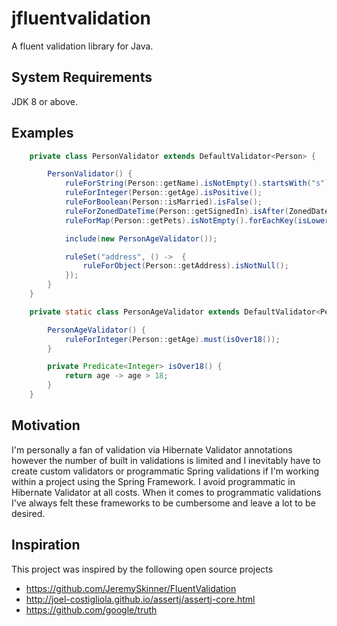 # jfluentvalidation

A fluent validation library for Java.

## System Requirements
JDK 8 or above.

## Examples

```java
    private class PersonValidator extends DefaultValidator<Person> {

        PersonValidator() {
            ruleForString(Person::getName).isNotEmpty().startsWith("s").length(0, 4);
            ruleForInteger(Person::getAge).isPositive();
            ruleForBoolean(Person::isMarried).isFalse();
            ruleForZonedDateTime(Person::getSignedIn).isAfter(ZonedDateTime.now().minusDays(1));
            ruleForMap(Person::getPets).isNotEmpty().forEachKey(isLowerCase()).forEachValue(length(0, 5));

            include(new PersonAgeValidator());

            ruleSet("address", () ->  {
                ruleForObject(Person::getAddress).isNotNull();
            });
        }
    }

    private static class PersonAgeValidator extends DefaultValidator<Person> {

        PersonAgeValidator() {
            ruleForInteger(Person::getAge).must(isOver18());
        }

        private Predicate<Integer> isOver18() {
            return age -> age > 18;
        }
    }
```

## Motivation

I'm personally a fan of validation via Hibernate Validator annotations however the number of built in validations is 
limited and I inevitably have to create custom validators or programmatic Spring validations if I'm working within a 
project using the Spring Framework. I avoid programmatic in Hibernate Validator at all costs.
When it comes to programmatic validations I've always felt these frameworks to be cumbersome and leave a lot to be desired. 

## Inspiration

This project was inspired by the following open source projects 

* https://github.com/JeremySkinner/FluentValidation
* http://joel-costigliola.github.io/assertj/assertj-core.html
* https://github.com/google/truth
